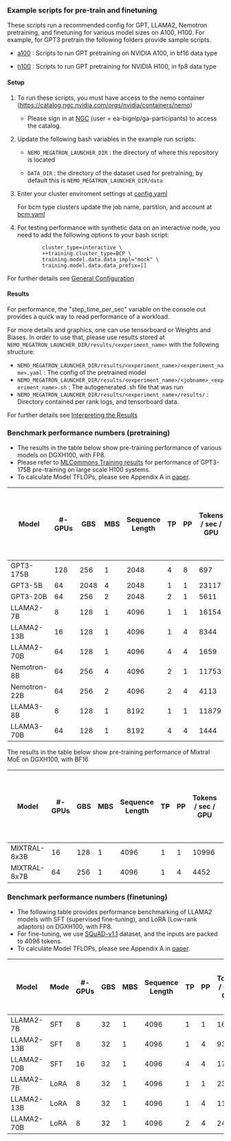 ### Example scripts for pre-train and finetuning 
These scripts run a recommended config for GPT, LLAMA2, Nemotron pretraining, and finetuning for various model sizes on A100, H100. For example, for GPT3 pretrain the following folders provide sample scripts.

- [a100](https://github.com/NVIDIA/NeMo-Megatron-Launcher/tree/master/examples/training/gpt/a100)
: Scripts to run GPT pretraining on NVIDIA A100, in bf16 data type

- [h100](https://github.com/NVIDIA/NeMo-Megatron-Launcher/tree/master/examples/training/gpt/h100)
: Scripts to run GPT pretraining for NVIDIA H100, in fp8 data type

#### Setup
1. To run these scripts, you must have access to the nemo container (https://catalog.ngc.nvidia.com/orgs/nvidia/containers/nemo)
     - Please sign in at [NGC](https://ngc.nvidia.com/signin) (user = ea-bignlp/ga-participants) to access the catalog.
       
2. Update the following bash variables in the example run scripts:
     - ``` NEMO_MEGATRON_LAUNCHER_DIR ``` : the directory of where this repository is located

     - ``` DATA_DIR ``` : the directory of the dataset used for pretraining, by default this is ``` NEMO_MEGATRON_LAUNCHER_DIR/data ```

3. Enter your cluster enviroment settings at 
  [config.yaml](https://github.com/NVIDIA/NeMo-Megatron-Launcher/blob/master/launcher_scripts/conf/config.yaml)
    
    For bcm type clusters update the job name, partition, and account at [bcm.yaml]( https://github.com/NVIDIA/NeMo-Megatron-Launcher/blob/master/launcher_scripts/conf/cluster/bcm.yaml)

4. For testing performance with synthetic data on an interactive node, you need to add the following options to your bash script:
    ```
            cluster_type=interactive \
            ++training.cluster_type=BCP \
            training.model.data.data_impl="mock" \
            training.model.data.data_prefix=[]
    ```
    
For further details see [General Configuration](https://docs.nvidia.com/nemo-framework/user-guide/latest/modelguide/usingautoconfigurator.html#general-configuration) 

#### Results
For performance, the "step_time_per_sec" variable on the console out provides a quick way to read performance of a workload.

For more details and graphics, one can use tensorboard or Weights and Biases. In order to use that, please use results stored at ``` NEMO_MEGATRON_LAUNCHER_DIR/results/<experiment_name> ``` with the following structure:

- ``` NEMO_MEGATRON_LAUNCHER_DIR/results/<experiment_name>/<experiment_name>.yaml ``` : The config of the pretrained model
- ``` NEMO_MEGATRON_LAUNCHER_DIR/results/<experiment_name>/<jobname>_<experiment_name>.sh ``` : The autogenerated .sh file that was run
- ``` NEMO_MEGATRON_LAUNCHER_DIR/results/<experiment_name>/results/ ``` : Directory contained per rank logs, and tensorboard data.

For further details see [Interpreting the Results](https://docs.nvidia.com/nemo-framework/user-guide/latest/modelguide/usingautoconfigurator.html#interpreting-the-results) 

### Benchmark performance numbers (pretraining)

- The results in the table below show pre-training performance of various models on DGXH100, with FP8.
- Please refer to [MLCommons Training results](https://mlcommons.org/benchmarks/training/) for performance of GPT3-175B pre-training on large scale H100 systems. 
- To calculate Model TFLOPs, please see Appendix A in [paper](https://arxiv.org/pdf/2205.05198.pdf).
  
  
| Model | #-GPUs | GBS | MBS | Sequence <br> Length | TP | PP | Tokens <br>/ sec / GPU | Model TFLOP <br> / sec / GPU | ***Est. time to train <br> in days <br> (10T tokens, 1K GPUs)*** |
| ---      | ---      |----   |----   | ---      |----   | ---      | ---      | ---     | ---     |
| GPT3-175B    | 128 | 256 | 1 | 2048 | 4 | 8 | 697 |  [750*](https://developer.nvidia.com/blog/setting-new-records-at-data-center-scale-using-nvidia-h100-gpus-and-quantum-2-infiniband/) | ***162***  |
| GPT3-5B       | 64 | 2048 | 4 | 2048 | 1 | 1 | 23117 | 755 | ***5***  |
| GPT3-20B      | 64 | 256  | 2 | 2048 | 2 | 1 | 5611 | 719 | ***20***  |
| LLAMA2-7B     | 8  | 128  | 1 | 4096 | 1 | 1 | 16154 | 744 | ***7***  |
| LLAMA2-13B    | 16 | 128  | 1 | 4096 | 1 | 4 | 8344 | 727 | ***14***  |
| LLAMA2-70B    | 64 | 128  | 1 | 4096 | 4 | 4 | 1659 | 737 | ***68***  |
| Nemotron-8B   | 64 | 256  | 4 | 4096 | 2 | 1 | 11753 | 604 | ***10***  |
| Nemotron-22B  | 64 | 256  | 2 | 4096 | 2 | 4 | 4113 | 536 | ***27***  |
| LLAMA3-8B  | 8 | 128  | 1 | 8192 | 1 | 1 | 11879 | 688 | ***10***  |
| LLAMA3-70B  | 64 | 128  | 1 | 8192 | 4 | 4 | 1444 | 695 | ***78***  |


The results in the table below show pre-training performance of Mixtral MoE on DGXH100, with BF16


| Model | #-GPUs | GBS | MBS | Sequence <br> Length | TP | PP | Tokens <br>/ sec / GPU | Model TFLOP <br> / sec / GPU | ***Est. time to train <br> in days <br> (10T tokens, 1K GPUs)*** |
| ---      | ---      |----   |----   | ---      |----   | ---      | ---      | ---     | ---     |
| MIXTRAL-8x3B  | 16 | 128  | 1 | 4096 | 1 | 1 | 10996 | 375 | ***10***  |
| MIXTRAL-8x7B  | 64 | 256  | 1 | 4096 | 1 | 4 | 4452 | 369 | ***26***  |

### Benchmark performance numbers (finetuning)

- The following table provides performance benchmarking of LLAMA2 models with SFT (supervised fine-tuning), and LoRA (Low-rank adaptors) on DGXH100, with FP8.
- For fine-tuning, we use [SQuAD-v1.1](https://rajpurkar.github.io/SQuAD-explorer/) dataset, and the inputs are packed to 4096 tokens.
- To calculate Model TFLOPs, please see Appendix A in [paper](https://arxiv.org/pdf/2205.05198.pdf).


| Model | Mode | #-GPUs | GBS | MBS | Sequence <br> Length | TP | PP | Tokens <br>/ sec / GPU | Model TFLOP <br> / sec / GPU | ***Est. time to <br> complete in mins <br> (10M tokens)*** |
| ---     | ---      |----   | ---      |----   | ---      |----   | ---      | ---      | ---     | ---     |
| LLAMA2-7B  | SFT   | 8  | 32 | 1 | 4096 | 1 | 1 | 16891 | 673 | ***1.4*** |
| LLAMA2-13B | SFT   | 8  | 32 | 1 | 4096 | 1 | 4 | 9384  | 726 | ***2.3*** |
| LLAMA2-70B | SFT   | 16 | 32 | 1 | 4096 | 4 | 4 | 1739  | 717 | ***7.1*** |
| LLAMA2-7B  | LoRA  | 8  | 32 | 1 | 4096 | 1 | 1 | 23711 | 633 | ***1.0*** |
| LLAMA2-13B | LoRA  | 8  | 32 | 1 | 4096 | 1 | 4 | 11554 | 598 | ***1.7*** |
| LLAMA2-70B | LoRA  | 8  | 32 | 1 | 4096 | 2 | 4 | 2470  | 681 | ***9.1*** |
